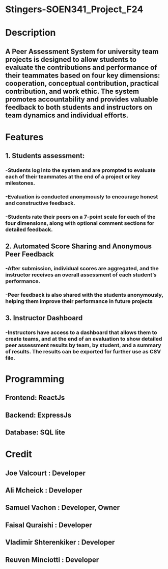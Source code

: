 # Stingers-SOEN341_Project_F24
# Description
## A Peer Assessment System for university team projects is designed to allow students to evaluate the contributions and performance of their teammates based on four key dimensions: cooperation, conceptual contribution, practical contribution, and work ethic. The system promotes accountability and provides valuable feedback to both students and instructors on team dynamics and individual efforts.
# Features
## 1.	Students assessment:
### -Students log into the system and are prompted to evaluate each of their teammates at the end of a project or key milestones.
### -Evaluation is conducted anonymously to encourage honest and constructive feedback.
### -Students rate their peers on a 7-point scale for each of the four dimensions, along with optional comment sections for detailed feedback.
## 2. Automated Score Sharing and Anonymous Peer Feedback
### -After submission, individual scores are aggregated, and the instructor receives an overall assessment of each student’s performance.
### -Peer feedback is also shared with the students anonymously, helping them improve their performance in future projects
## 3.	Instructor Dashboard
### -Instructors have access to a dashboard that allows them to create teams, and at the end of an evaluation to show detailed peer assessment results by team, by student, and a summary of results. The results can be exported for further use as CSV file.  
# Programming
## Frontend: ReactJs
## Backend: ExpressJs
## Database: SQL lite 
# Credit
## Joe Valcourt : Developer
## Ali Mcheick : Developer
## Samuel Vachon : Developer, Owner
## Faisal Quraishi : Developer
## Vladimir Shterenkiker : Developer
## Reuven Minciotti : Developer
